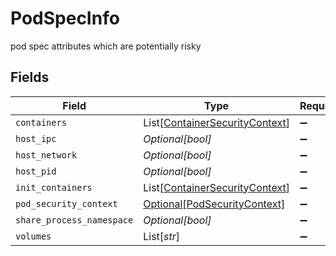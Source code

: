 # PodSpecInfo

pod spec attributes which are potentially risky 


## Fields

| Field                                                                             | Type                                                                              | Required                                                                          | Description                                                                       |
| --------------------------------------------------------------------------------- | --------------------------------------------------------------------------------- | --------------------------------------------------------------------------------- | --------------------------------------------------------------------------------- |
| `containers`                                                                      | List[[ContainerSecurityContext](../../models/shared/containersecuritycontext.md)] | :heavy_minus_sign:                                                                | N/A                                                                               |
| `host_ipc`                                                                        | *Optional[bool]*                                                                  | :heavy_minus_sign:                                                                | N/A                                                                               |
| `host_network`                                                                    | *Optional[bool]*                                                                  | :heavy_minus_sign:                                                                | N/A                                                                               |
| `host_pid`                                                                        | *Optional[bool]*                                                                  | :heavy_minus_sign:                                                                | N/A                                                                               |
| `init_containers`                                                                 | List[[ContainerSecurityContext](../../models/shared/containersecuritycontext.md)] | :heavy_minus_sign:                                                                | N/A                                                                               |
| `pod_security_context`                                                            | [Optional[PodSecurityContext]](../../models/shared/podsecuritycontext.md)         | :heavy_minus_sign:                                                                | N/A                                                                               |
| `share_process_namespace`                                                         | *Optional[bool]*                                                                  | :heavy_minus_sign:                                                                | N/A                                                                               |
| `volumes`                                                                         | List[*str*]                                                                       | :heavy_minus_sign:                                                                | N/A                                                                               |